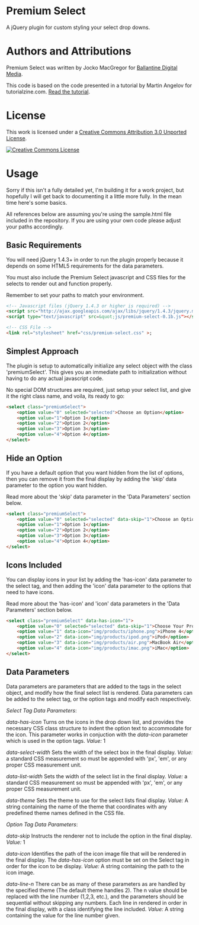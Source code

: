 Premium Select
==============

A jQuery plugin for custom styling your select drop downs.

Authors and Attributions
========================
Premium Select was written by Jocko MacGregor for [Ballantine Digital Media](http://blog.buzztown.com/).

This code is based on the code presented in a tutorial by Martin Angelov
for tutorialzine.com.  [Read the tutorial](http://tutorialzine.com/2010/11/better-select-jquery-css3/).

License
=======
This work is licensed under a <a rel="license" href="http://creativecommons.org/licenses/by/3.0/">Creative Commons Attribution 3.0 Unported License</a>.

<a rel="license" href="http://creativecommons.org/licenses/by/3.0/"><img alt="Creative Commons License" style="border-width:0" src="http://i.creativecommons.org/l/by/3.0/88x31.png" /></a>

Usage
=====
Sorry if this isn't a fully detailed yet, I'm building it for a work project, 
but hopefully I will get back to documenting it a little more fully.  In the 
mean time here's some basics.

All references below are assuming you're using the sample.html file included in
the repository.  If you are using your own code please adjust your paths
accordingly.

Basic Requirements
------------------
You will need jQuery 1.4.3+ in order to run the plugin properly because it
depends on some HTML5 requirements for the data parameters.

You must also include the Premium Select javascript and CSS files for the selects
to render out and function properly.

Remember to set your paths to match your environment.

```html
<!-- Javascript files (jQuery 1.4.3 or higher is required) -->
<script src="http://ajax.googleapis.com/ajax/libs/jquery/1.4.3/jquery.min.js"></script>;
<script type="text/javascript" src=&quot;js/premium-select-0.1b.js"></script>;

<!-- CSS File -->
<link rel="stylesheet" href="css/premium-select.css" >;
```

Simplest Approach
-----------------
The plugin is setup to automatically initialize any select object with the class
'premiumSelect'.  This gives you an immediate path to initialization without 
having to do any actual javascript code.

No special DOM structures are required, just setup your select list, and give
it the right class name, and voila, its ready to go:

```html
<select class="premiumSelect">
    <option value="0" selected="selected">Choose an Option</option>
    <option value="1">Option 1</option>
    <option value="2">Option 2</option>
    <option value="3">Option 3</option>
    <option value="4">Option 4</option>
</select>
```


Hide an Option
--------------
If you have a default option that you want hidden from the list of options, then
you can remove it from the final display by adding the 'skip' data parameter to
the option you want hidden.

Read more about the 'skip' data parameter in the 'Data Parameters' section 
below.

```html
<select class="premiumSelect">
    <option value="0" selected="selected" data-skip="1">Choose an Option</option>
    <option value="1">Option 1</option>
    <option value="2">Option 2</option>
    <option value="3">Option 3</option>
    <option value="4">Option 4</option>
</select>  
```


Icons Included
--------------
You can display icons in your list by adding the 'has-icon' data parameter to
the select tag, and then adding the 'icon' data parameter to the options that
need to have icons.

Read more about the 'has-icon' and 'icon' data parameters in the 'Data
Parameters' section below.

```html
<select class="premiumSelect" data-has-icon="1">
    <option value="0" selected="selected" data-skip="1">Choose Your Product</option>
    <option value="1" data-icon="img/products/iphone.png">iPhone 4</option>
    <option value="2" data-icon="img/products/ipod.png">iPod</option>
    <option value="3" data-icon="img/products/air.png">MacBook Air</option>
    <option value="4" data-icon="img/products/imac.png">iMac</option>
</select>
```

Data Parameters
---------------
Data parameters are parameters that are added to the tags in the select object,
and modify how the final select list is rendered.  Data parameters can be added
to the select tag, or the option tags and modify each respectively.

*Select Tag Data Parameters*:


*data-has-icon*
Turns on the icons in the drop down list, and provides the necessary CSS
class structure to indent the option text to accommodate for the icon.  This
parameter works in conjuction with the *data-icon* parameter which is used
in the option tags. 
*Value:* 1

*data-select-width*
Sets the width of the select box in the final display.
*Value:* a standard CSS measurement so must be appended with 'px', 'em', or 
any proper CSS measurement unit.

*data-list-width*
Sets the width of the select list in the final display.
*Value:* a standard CSS measurement so must be appended with 'px', 'em', or 
any proper CSS measurement unit.

*data-theme*
Sets the theme to use for the select lists final display.
*Value:* A string containing the name of the theme that coordinates with any
predefined theme names defined in the CSS file.

*Option Tag Data Parameters*:
    
*data-skip*
Instructs the renderer not to include the option in the final display.
*Value:* 1

*data-icon*
Identifies the path of the icon image file that will be rendered in the
final display.  The *data-has-icon* option must be set on the Select tag
in order for the icon to be display.
*Value:* A string containing the path to the icon image.

*data-line-n*
There can be as many of these parameters as are handled by the specified 
theme (The default theme handles 2).  The n value should be replaced with
the line number (1,2,3, etc.), and the parameters should be sequential
without skipping any numbers.  Each line in rendered in order in the final
display, with a class identifying the line included.
*Value:* A string containing the value for the line number given.